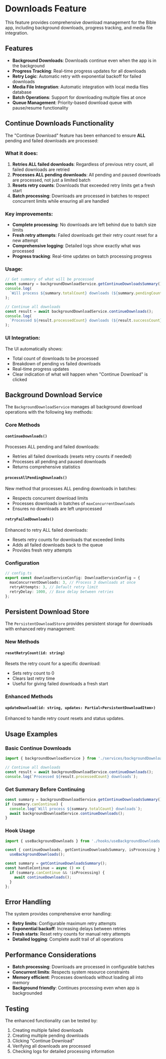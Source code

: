 # Downloads Feature

This feature provides comprehensive download management for the Bible app, including background downloads, progress tracking, and media file integration.

## Features

- **Background Downloads**: Downloads continue even when the app is in the background
- **Progress Tracking**: Real-time progress updates for all downloads
- **Retry Logic**: Automatic retry with exponential backoff for failed downloads
- **Media File Integration**: Automatic integration with local media files database
- **Batch Operations**: Support for downloading multiple files at once
- **Queue Management**: Priority-based download queue with pause/resume functionality

## Continue Downloads Functionality

The "Continue Download" feature has been enhanced to ensure **ALL** pending and failed downloads are processed:

### What it does:

1. **Retries ALL failed downloads**: Regardless of previous retry count, all failed downloads are retried
2. **Processes ALL pending downloads**: All pending and paused downloads are processed, not just a limited batch
3. **Resets retry counts**: Downloads that exceeded retry limits get a fresh start
4. **Batch processing**: Downloads are processed in batches to respect concurrent limits while ensuring all are handled

### Key improvements:

- **Complete processing**: No downloads are left behind due to batch size limits
- **Fresh retry attempts**: Failed downloads get their retry count reset for a new attempt
- **Comprehensive logging**: Detailed logs show exactly what was processed
- **Progress tracking**: Real-time updates on batch processing progress

### Usage:

```typescript
// Get summary of what will be processed
const summary = backgroundDownloadService.getContinueDownloadsSummary();
console.log(
  `Will process ${summary.totalCount} downloads (${summary.pendingCount} pending, ${summary.failedCount} failed)`
);

// Continue all downloads
const result = await backgroundDownloadService.continueDownloads();
console.log(
  `Processed ${result.processedCount} downloads (${result.successCount} succeeded, ${result.failedCount} failed, ${result.retriedCount} retried)`
);
```

### UI Integration:

The UI automatically shows:

- Total count of downloads to be processed
- Breakdown of pending vs failed downloads
- Real-time progress updates
- Clear indication of what will happen when "Continue Download" is clicked

## Background Download Service

The `BackgroundDownloadService` manages all background download operations with the following key methods:

### Core Methods

#### `continueDownloads()`

Processes ALL pending and failed downloads:

- Retries all failed downloads (resets retry counts if needed)
- Processes all pending and paused downloads
- Returns comprehensive statistics

#### `processAllPendingDownloads()`

New method that processes ALL pending downloads in batches:

- Respects concurrent download limits
- Processes downloads in batches of `maxConcurrentDownloads`
- Ensures no downloads are left unprocessed

#### `retryFailedDownloads()`

Enhanced to retry ALL failed downloads:

- Resets retry counts for downloads that exceeded limits
- Adds all failed downloads back to the queue
- Provides fresh retry attempts

### Configuration

```typescript
// config.ts
export const downloadServiceConfig: DownloadServiceConfig = {
  maxConcurrentDownloads: 3, // Process 3 downloads at once
  retryAttempts: 3, // Default retry limit
  retryDelay: 1000, // Base delay between retries
};
```

## Persistent Download Store

The `PersistentDownloadStore` provides persistent storage for downloads with enhanced retry management:

### New Methods

#### `resetRetryCount(id: string)`

Resets the retry count for a specific download:

- Sets retry count to 0
- Clears last retry time
- Useful for giving failed downloads a fresh start

### Enhanced Methods

#### `updateDownload(id: string, updates: Partial<PersistentDownloadItem>)`

Enhanced to handle retry count resets and status updates.

## Usage Examples

### Basic Continue Downloads

```typescript
import { backgroundDownloadService } from './services/backgroundDownloadService';

// Continue all downloads
const result = await backgroundDownloadService.continueDownloads();
console.log(`Processed ${result.processedCount} downloads`);
```

### Get Summary Before Continuing

```typescript
const summary = backgroundDownloadService.getContinueDownloadsSummary();
if (summary.canContinue) {
  console.log(`Will process ${summary.totalCount} downloads`);
  await backgroundDownloadService.continueDownloads();
}
```

### Hook Usage

```typescript
import { useBackgroundDownloads } from './hooks/useBackgroundDownloads';

const { continueDownloads, getContinueDownloadsSummary, isProcessing } =
  useBackgroundDownloads();

const summary = getContinueDownloadsSummary();
const handleContinue = async () => {
  if (summary.canContinue && !isProcessing) {
    await continueDownloads();
  }
};
```

## Error Handling

The system provides comprehensive error handling:

- **Retry limits**: Configurable maximum retry attempts
- **Exponential backoff**: Increasing delays between retries
- **Fresh starts**: Reset retry counts for manual retry attempts
- **Detailed logging**: Complete audit trail of all operations

## Performance Considerations

- **Batch processing**: Downloads are processed in configurable batches
- **Concurrent limits**: Respects system resource constraints
- **Memory efficient**: Processes downloads without loading all into memory
- **Background friendly**: Continues processing even when app is backgrounded

## Testing

The enhanced functionality can be tested by:

1. Creating multiple failed downloads
2. Creating multiple pending downloads
3. Clicking "Continue Download"
4. Verifying all downloads are processed
5. Checking logs for detailed processing information
